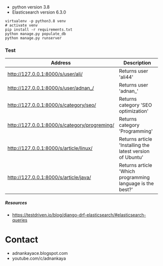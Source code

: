- python version 3.8
- Elasticsearch version 6.3.0

```
virtualenv -p python3.8 venv
# activate venv
pip install -r requirements.txt
python manage.py populate_db
python manage.py runserver

````
### Test
|Address|Description|
|-|-|
|http://127.0.0.1:8000/s/user/ali/|	Returns user 'ali44'|
|http://127.0.0.1:8000/s/user/adnan_/|	Returns user 'adnan_'|
|http://127.0.0.1:8000/s/category/seo/|	Returns category 'SEO optimization'|
|http://127.0.0.1:8000/s/category/progreming/|	Returns category 'Programming'|
|http://127.0.0.1:8000/s/article/linux/|	Returns article 'Installing the latest version of Ubuntu'|
|http://127.0.0.1:8000/s/article/java/|	Returns article 'Which programming language is the best?'|

##### Resources
- https://testdriven.io/blog/django-drf-elasticsearch/#elasticsearch-queries


# Contact
- adnankayace.blogspot.com
- youtube.com/c/adnankaya